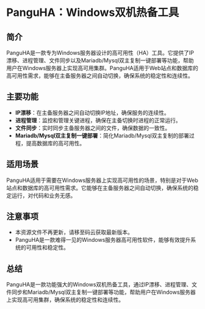 # PanguHA：Windows双机热备工具

## 简介
PanguHA是一款专为Windows服务器设计的高可用性（HA）工具。它提供了IP漂移、进程管理、文件同步以及Mariadb/Mysql双主复制一键部署等功能，帮助用户在Windows服务器上实现高可用集群。PanguHA适用于Web站点和数据库的高可用性需求，能够在主备服务器之间自动切换，确保系统的稳定性和连续性。

## 主要功能
- **IP漂移**：在主备服务器之间自动切换IP地址，确保服务的连续性。
- **进程管理**：监控和管理关键进程，确保在主备切换时进程的正常运行。
- **文件同步**：实时同步主备服务器之间的文件，确保数据的一致性。
- **Mariadb/Mysql双主复制一键部署**：简化Mariadb/Mysql双主复制的部署过程，提高数据库的高可用性。

## 适用场景
PanguHA适用于需要在Windows服务器上实现高可用性的场景，特别是对于Web站点和数据库的高可用性需求。它能够在主备服务器之间自动切换，确保系统的稳定运行，对代码和业务无感。

## 注意事项
- 本资源文件不再更新，请移至码云获取最新版本。
- PanguHA是一款难得一见的Windows服务器高可用性软件，能够有效提升系统的可用性和稳定性。

## 总结
PanguHA是一款功能强大的Windows双机热备工具，通过IP漂移、进程管理、文件同步和Mariadb/Mysql双主复制一键部署等功能，帮助用户在Windows服务器上实现高可用集群，确保系统的稳定性和连续性。
